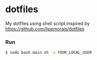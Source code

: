 # dotfiles
My dotfiles using shell script inspired by https://github.com/lipemorais/dotfiles

### Run
```bash
$ sudo bash main.sh -u YOUR_LOCAL_USER
```
